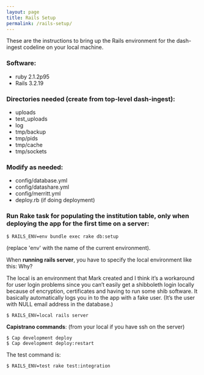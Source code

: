 ```yaml
---
layout: page
title: Rails Setup
permalink: /rails-setup/
---
```


These are the instructions to bring up the Rails environment for the dash-ingest codeline on your local machine.

### Software:

* ruby 2.1.2p95
* Rails 3.2.19

### Directories needed (create from top-level dash-ingest):

* uploads
* test_uploads
* log
* tmp/backup
* tmp/pids
* tmp/cache
* tmp/sockets 

### Modify as needed:

* config/database.yml
* config/datashare.yml
* config/merritt.yml
* deploy.rb (if doing deployment) 

### Run Rake task for populating the institution table, only when deploying the app for the first time on a server:

````
$ RAILS_ENV=env bundle exec rake db:setup
```` 

(replace 'env' with the name of the current environment).


When **running rails server**, you have to specify the local environment like this:  Why?

The local is an environment that Mark created and I think it’s a workaround for user login problems since you can’t easily get a shibboleth login locally because of encryption, certificates and having to run some shib software.  It basically automatically logs you in to the app with a fake user. (It’s the user with NULL email address in the database.)

````
$ RAILS_ENV=local rails server
````

**Capistrano commands**: (from your local if you have ssh on the server)

````
$ Cap development deploy
$ Cap development deploy:restart
````

The test command is:

````
$ RAILS_ENV=test rake test:integration
````
